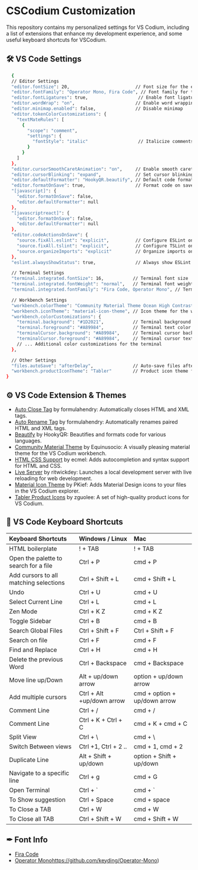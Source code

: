 # CSCodium Customization

This repository contains my personalized settings for VS Codium, including a list of extensions that enhance my development experience, and some useful keyboard shortcuts for VSCodium.

## 🛠 VS Code Settings
```bash
  {
  // Editor Settings
  "editor.fontSize": 20,                         // Font size for the editor
  "editor.fontFamily": "Operator Mono, Fira Code", // Font family for the editor
  "editor.fontLigatures": true,                   // Enable font ligatures
  "editor.wordWrap": "on",                       // Enable word wrapping
  "editor.minimap.enabled": false,               // Disable minimap
  "editor.tokenColorCustomizations": {
    "textMateRules": [
      {
        "scope": "comment",
        "settings": {
          "fontStyle": "italic"                   // Italicize comments
        }
      }
    ]
  },
  "editor.cursorSmoothCaretAnimation": "on",     // Enable smooth caret animation
  "editor.cursorBlinking": "expand",             // Set cursor blinking style
  "editor.defaultFormatter": "HookyQR.beautify", // Default code formatter
  "editor.formatOnSave": true,                   // Format code on save
  "[javascript]": {
    "editor.formatOnSave": false,
    "editor.defaultFormatter": null
  },
  "[javascriptreact]": {
    "editor.formatOnSave": false,
    "editor.defaultFormatter": null
  },
  "editor.codeActionsOnSave": {
    "source.fixAll.eslint": "explicit",          // Configure ESLint on save
    "source.fixAll.tslint": "explicit",          // Configure TSLint on save
    "source.organizeImports": "explicit"         // Organize imports on save
  },
  "eslint.alwaysShowStatus": true,               // Always show ESLint status

  // Terminal Settings
  "terminal.integrated.fontSize": 16,           // Terminal font size
  "terminal.integrated.fontWeight": "normal",   // Terminal font weight
  "terminal.integrated.fontFamily": "Fira Code, Operator Mono", // Terminal font family

  // Workbench Settings
  "workbench.colorTheme": "Community Material Theme Ocean High Contrast", // Color theme for the workbench
  "workbench.iconTheme": "material-icon-theme", // Icon theme for the workbench
  "workbench.colorCustomizations": {
    "terminal.background": "#1D2021",           // Terminal background color
    "terminal.foreground": "#A89984",           // Terminal text color
    "terminalCursor.background": "#A89984",     // Terminal cursor background color
    "terminalCursor.foreground": "#A89984",     // Terminal cursor text color
    // ... Additional color customizations for the terminal
  },

  // Other Settings
  "files.autoSave": "afterDelay",               // Auto-save files after a delay
  "workbench.productIconTheme": "Tabler"        // Product icon theme for the workbench
}


```

## ⚙️ VS Code Extension & Themes
- [Auto Close Tag](https://marketplace.visualstudio.com/items?itemName=formulahendry.auto-close-tag) by formulahendry: Automatically closes HTML and XML tags.
- [Auto Rename Tag](https://marketplace.visualstudio.com/items?itemName=formulahendry.auto-rename-tag) by formulahendry: Automatically renames paired HTML and XML tags.
- [Beautify](https://marketplace.visualstudio.com/items?itemName=HookyQR.beautify) by HookyQR: Beautifies and formats code for various languages.
- [Community Material Theme](https://marketplace.visualstudio.com/items?itemName=Equinusocio.vsc-community-material-theme) by Equinusocio: A visually pleasing material theme for the VS Codium workbench.
- [HTML CSS Support](https://marketplace.visualstudio.com/items?itemName=ecmel.vscode-html-css) by ecmel: Adds autocompletion and syntax support for HTML and CSS.
- [Live Server](https://marketplace.visualstudio.com/items?itemName=ritwickdey.LiveServer) by ritwickdey: Launches a local development server with live reloading for web development.
- [Material Icon Theme](https://marketplace.visualstudio.com/items?itemName=PKief.material-icon-theme) by PKief: Adds Material Design icons to your files in the VS Codium explorer.
- [Tabler Product Icons](https://marketplace.visualstudio.com/items?itemName=zhuangtongfa.Material-theme) by zguolee: A set of high-quality product icons for VS Codium.


## 🔑 VS Code Keyboard Shortcuts 

| Keyboard Shortcuts | Windows / Linux     | Mac   |
| :-------- | :------- | :-------------------------------- |
|  HTML boilerplate  |  ! + TAB | ! + TAB |
|  Open the palette to search for a file  | Ctrl + P | cmd + P |
|  Add cursors to all matching selections  | Ctrl + Shift + L  | cmd + Shift + L |
|  Undo  |  Ctrl + U | cmd + U |
|  Select Current Line  | Ctrl + L | cmd + L |
|  Zen Mode  | Ctrl + K Z | cmd + K Z |
|  Toggle Sidebar  | Ctrl + B | cmd + B |
|  Search Global Files  | Ctrl + Shift + F | Ctrl + Shift + F |
|  Search on file  | Ctrl + F | cmd + F |
|  Find and Replace  | Ctrl + H | cmd + H |
|  Delete the previous Word  | Ctrl + Backspace | cmd + Backspace |
|  Move line up/Down  | Alt + up/down arrow | option + up/down arrow |
|  Add multiple cursors  | Ctrl + Alt +up/down arrow | cmd + option + up/down arrow |
|  Comment Line  | Ctrl + / | cmd + / |
|  Comment Line  | Ctrl + K + Ctrl + C | cmd + K + cmd + C |
|  Split View  | Ctrl + \  | cmd + \ |
|  Switch Between views |  Ctrl +1, Ctrl + 2 .. | cmd + 1, cmd + 2 |
|  Duplicate Line  | Alt + Shift + up/down | option + Shift + up/down |
|  Navigate to a specific line  | Ctrl + g | cmd + G |
|  Open Terminal | Ctrl + ` | cmd + ` |
|  To Show suggestion | Ctrl + Space | cmd + space |
|  To Close a TAB | Ctrl + W | cmd + W |
|  To Close all TAB | Ctrl + Shift + W | cmd + Shift + W |


## ✒ Font Info
- [Fira Code](https://fonts.google.com/specimen/Fira+Code)
- [Operator Mono](https://github.com/keyding/Operator-Mono)https://github.com/keyding/Operator-Mono)
